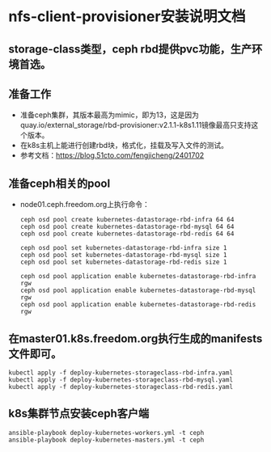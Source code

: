 # nfs-client-provisioner安装说明文档

## storage-class类型，ceph rbd提供pvc功能，生产环境首选。

## 准备工作
- 准备ceph集群，其版本最高为mimic，即为13，这是因为quay.io/external_storage/rbd-provisioner:v2.1.1-k8s1.11镜像最高只支持这个版本。
- 在k8s主机上能进行创建rbd块，格式化，挂载及写入文件的测试。
- 参考文档：https://blog.51cto.com/fengjicheng/2401702
    
## 准备ceph相关的pool
- node01.ceph.freedom.org上执行命令：
  ```shell
  ceph osd pool create kubernetes-datastorage-rbd-infra 64 64
  ceph osd pool create kubernetes-datastorage-rbd-mysql 64 64
  ceph osd pool create kubernetes-datastorage-rbd-redis 64 64

  ceph osd pool set kubernetes-datastorage-rbd-infra size 1
  ceph osd pool set kubernetes-datastorage-rbd-mysql size 1
  ceph osd pool set kubernetes-datastorage-rbd-redis size 1
  
  ceph osd pool application enable kubernetes-datastorage-rbd-infra rgw
  ceph osd pool application enable kubernetes-datastorage-rbd-mysql rgw
  ceph osd pool application enable kubernetes-datastorage-rbd-redis rgw
  ```

## 在master01.k8s.freedom.org执行生成的manifests文件即可。

  ```shell
  kubectl apply -f deploy-kubernetes-storageclass-rbd-infra.yaml
  kubectl apply -f deploy-kubernetes-storageclass-rbd-mysql.yaml
  kubectl apply -f deploy-kubernetes-storageclass-rbd-redis.yaml
  ```

## k8s集群节点安装ceph客户端
  ```shell
  ansible-playbook deploy-kubernetes-workers.yml -t ceph
  ansible-playbook deploy-kubernetes-masters.yml -t ceph
  ```